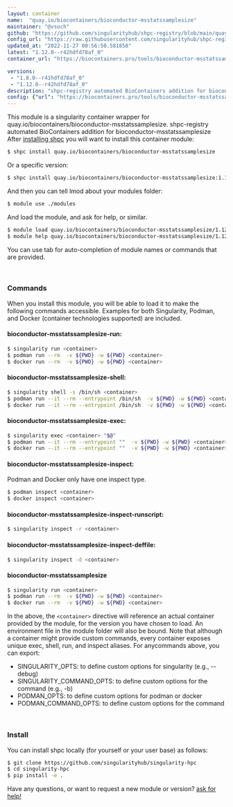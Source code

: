 ```yaml
---
layout: container
name:  "quay.io/biocontainers/bioconductor-msstatssamplesize"
maintainer: "@vsoch"
github: "https://github.com/singularityhub/shpc-registry/blob/main/quay.io/biocontainers/bioconductor-msstatssamplesize/container.yaml"
config_url: "https://raw.githubusercontent.com/singularityhub/shpc-registry/main/quay.io/biocontainers/bioconductor-msstatssamplesize/container.yaml"
updated_at: "2022-11-27 00:56:50.581858"
latest: "1.12.0--r42hdfd78af_0"
container_url: "https://biocontainers.pro/tools/bioconductor-msstatssamplesize"

versions:
 - "1.8.0--r41hdfd78af_0"
 - "1.12.0--r42hdfd78af_0"
description: "shpc-registry automated BioContainers addition for bioconductor-msstatssamplesize"
config: {"url": "https://biocontainers.pro/tools/bioconductor-msstatssamplesize", "maintainer": "@vsoch", "description": "shpc-registry automated BioContainers addition for bioconductor-msstatssamplesize", "latest": {"1.12.0--r42hdfd78af_0": "sha256:923664192a3c3e9bd7b4d1aa0adb23c6b71ec027cb239390dbb27f792e55b785"}, "tags": {"1.8.0--r41hdfd78af_0": "sha256:4fc5f3aed9346756928bb91171687ec0f87f7783a779a88b19d0f147787b9479", "1.12.0--r42hdfd78af_0": "sha256:923664192a3c3e9bd7b4d1aa0adb23c6b71ec027cb239390dbb27f792e55b785"}, "docker": "quay.io/biocontainers/bioconductor-msstatssamplesize"}
---
```


This module is a singularity container wrapper for quay.io/biocontainers/bioconductor-msstatssamplesize.
shpc-registry automated BioContainers addition for bioconductor-msstatssamplesize
After [installing shpc](#install) you will want to install this container module:


```bash
$ shpc install quay.io/biocontainers/bioconductor-msstatssamplesize
```

Or a specific version:

```bash
$ shpc install quay.io/biocontainers/bioconductor-msstatssamplesize:1.12.0--r42hdfd78af_0
```

And then you can tell lmod about your modules folder:

```bash
$ module use ./modules
```

And load the module, and ask for help, or similar.

```bash
$ module load quay.io/biocontainers/bioconductor-msstatssamplesize/1.12.0--r42hdfd78af_0
$ module help quay.io/biocontainers/bioconductor-msstatssamplesize/1.12.0--r42hdfd78af_0
```

You can use tab for auto-completion of module names or commands that are provided.

<br>

### Commands

When you install this module, you will be able to load it to make the following commands accessible.
Examples for both Singularity, Podman, and Docker (container technologies supported) are included.

#### bioconductor-msstatssamplesize-run:

```bash
$ singularity run <container>
$ podman run --rm  -v ${PWD} -w ${PWD} <container>
$ docker run --rm  -v ${PWD} -w ${PWD} <container>
```

#### bioconductor-msstatssamplesize-shell:

```bash
$ singularity shell -s /bin/sh <container>
$ podman run --it --rm --entrypoint /bin/sh  -v ${PWD} -w ${PWD} <container>
$ docker run --it --rm --entrypoint /bin/sh  -v ${PWD} -w ${PWD} <container>
```

#### bioconductor-msstatssamplesize-exec:

```bash
$ singularity exec <container> "$@"
$ podman run --it --rm --entrypoint ""  -v ${PWD} -w ${PWD} <container> "$@"
$ docker run --it --rm --entrypoint ""  -v ${PWD} -w ${PWD} <container> "$@"
```

#### bioconductor-msstatssamplesize-inspect:

Podman and Docker only have one inspect type.

```bash
$ podman inspect <container>
$ docker inspect <container>
```

#### bioconductor-msstatssamplesize-inspect-runscript:

```bash
$ singularity inspect -r <container>
```

#### bioconductor-msstatssamplesize-inspect-deffile:

```bash
$ singularity inspect -d <container>
```



#### bioconductor-msstatssamplesize

```bash
$ singularity run <container>
$ podman run --rm  -v ${PWD} -w ${PWD} <container>
$ docker run --rm  -v ${PWD} -w ${PWD} <container>
```


In the above, the `<container>` directive will reference an actual container provided
by the module, for the version you have chosen to load. An environment file in the
module folder will also be bound. Note that although a container
might provide custom commands, every container exposes unique exec, shell, run, and
inspect aliases. For anycommands above, you can export:

 - SINGULARITY_OPTS: to define custom options for singularity (e.g., --debug)
 - SINGULARITY_COMMAND_OPTS: to define custom options for the command (e.g., -b)
 - PODMAN_OPTS: to define custom options for podman or docker
 - PODMAN_COMMAND_OPTS: to define custom options for the command

<br>

### Install

You can install shpc locally (for yourself or your user base) as follows:

```bash
$ git clone https://github.com/singularityhub/singularity-hpc
$ cd singularity-hpc
$ pip install -e .
```

Have any questions, or want to request a new module or version? [ask for help!](https://github.com/singularityhub/singularity-hpc/issues)